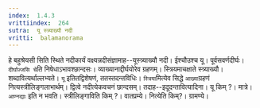 ```yaml
---
index:  1.4.3
vrittiindex:  264
sutra:  यू स्त्र्याख्यौ नदी
vritti:  balamanorama 
---
```


हे बहुश्रेयसी सिति स्थिते नदीकार्यं वक्ष्यन्नदीसंज्ञामाह--यूस्त्र्याख्यौ नदी। ईश्चौउश्च यू। पूर्वसवर्णदीर्घः। `दीर्घाज्जसि चे`ति निषेधाऽभावश्छान्दसः। व्याख्यानाद्दीर्घयोरेव ग्रहणम्। स्त्रियमाचक्षाते स्त्र्याख्यौ। शब्दावित्यर्थाल्लभ्यते। `यू` इतितद्विशेषणं, ततस्तदन्तविधिः। `स्त्रिया`मित्येव सिद्धे `आख्या`ग्रहणं नित्यस्त्रीलिङ्गलाभार्थम्। द्वित्वे नदीत्येकवचनं छान्दसम्। तदाह--इदूदन्तावित्यादिना। यू किम् ?। मात्रे। `आण्नद्याः` इति न भवति। स्त्रीलिङ्गाविति किम् ?। वातप्रम्ये। नित्येति किम्?। ग्रामण्ये।

